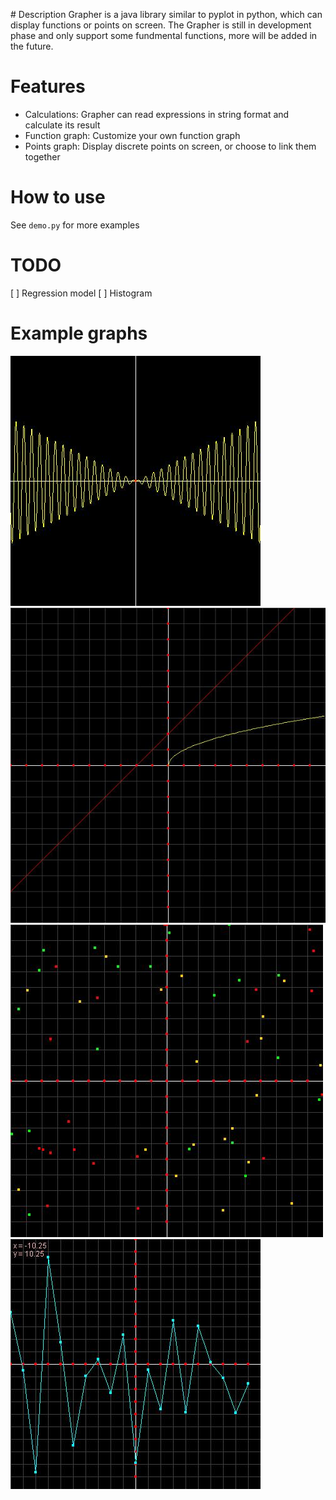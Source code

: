 ﻿﻿# Description
Grapher is a java library similar to pyplot in python, which can display functions or points on screen. The Grapher is still in development phase and only support some fundmental functions, more will be added in the future.

# Features
- Calculations: Grapher can read expressions in string format and calculate its result
- Function graph: Customize your own function graph
- Points graph: Display discrete points on screen, or choose to link them together

# How to use
See `demo.py` for more examples

# TODO
[ ] Regression model
[ ] Histogram

# Example graphs
![alt text](https://github.com/NielXu/Grapher/blob/master/resources/Functions.jpg "Single function")
![alt text](https://github.com/NielXu/Grapher/blob/master/resources/MultipleFunctions.jpg "Multiple  functions on the same graph")
![alt text](https://github.com/NielXu/Grapher/blob/master/resources/RandomPoints.jpg "Random points")
![alt text](https://github.com/NielXu/Grapher/blob/master/resources/LinkedPoints.jpg "Linked points")


